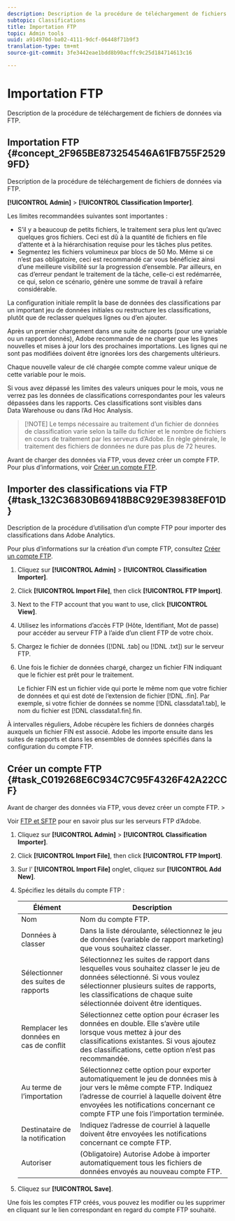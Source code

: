 ```yaml
---
description: Description de la procédure de téléchargement de fichiers de données via FTP.
subtopic: Classifications
title: Importation FTP
topic: Admin tools
uuid: a914970d-ba02-4111-9dcf-06448f71b9f3
translation-type: tm+mt
source-git-commit: 3fe3442eae1bdd8b90acffc9c25d184714613c16

---
```



# Importation FTP

Description de la procédure de téléchargement de fichiers de données via FTP.

## Importation FTP {#concept_2F965BE873254546A61FB755F25299FD}

Description de la procédure de téléchargement de fichiers de données via FTP.

**[!UICONTROL Admin]** > **[!UICONTROL Classification Importer]**.

Les limites recommandées suivantes sont importantes :

* S’il y a beaucoup de petits fichiers, le traitement sera plus lent qu’avec quelques gros fichiers. Ceci est dû à la quantité de fichiers en file d’attente et à la hiérarchisation requise pour les tâches plus petites.
* Segmentez les fichiers volumineux par blocs de 50 Mo. Même si ce n’est pas obligatoire, ceci est recommandé car vous bénéficiez ainsi d’une meilleure visibilité sur la progression d’ensemble. Par ailleurs, en cas d’erreur pendant le traitement de la tâche, celle-ci est redémarrée, ce qui, selon ce scénario, génère une somme de travail à refaire considérable.

La configuration initiale remplit la base de données des classifications par un important jeu de données initiales ou restructure les classifications, plutôt que de reclasser quelques lignes ou d’en ajouter.

Après un premier chargement dans une suite de rapports (pour une variable ou un rapport donnés), Adobe recommande de ne charger que les lignes nouvelles et mises à jour lors des prochaines importations. Les lignes qui ne sont pas modifiées doivent être ignorées lors des chargements ultérieurs.

Chaque nouvelle valeur de clé chargée compte comme valeur unique de cette variable pour le mois.

Si vous avez dépassé les limites des valeurs uniques pour le mois, vous ne verrez pas les données de classifications correspondantes pour les valeurs dépassées dans les rapports. Ces classifications sont visibles dans Data Warehouse ou dans l’Ad Hoc Analysis.

>[!NOTE] Le temps nécessaire au traitement d’un fichier de données de classification varie selon la taille du fichier et le nombre de fichiers en cours de traitement par les serveurs d’Adobe. En règle générale, le traitement des fichiers de données ne dure pas plus de 72 heures.

Avant de charger des données via FTP, vous devez créer un compte FTP. Pour plus d’informations, voir [Créer un compte FTP](/help/components/c-classifications2/c-classifications-importer/c-uploading-saint-data-files-via-ftp.md#task_C019268E6C934C7C95F4326F42A22CCF).

## Importer des classifications via FTP {#task_132C36830B69418B8C929E39838EF01D}

<!-- 

t_upload_a_saint_data_file_via_ftp.xml

 -->

Description de la procédure d’utilisation d’un compte FTP pour importer des classifications dans Adobe Analytics.

Pour plus d’informations sur la création d’un compte FTP, consultez  [Créer un compte FTP](/help/components/c-classifications2/c-classifications-importer/c-uploading-saint-data-files-via-ftp.md#task_C019268E6C934C7C95F4326F42A22CCF).

1. Cliquez sur **[!UICONTROL Admin]** > **[!UICONTROL Classification Importer]**.
1. Click **[!UICONTROL Import File]**, then click **[!UICONTROL FTP Import]**.
1. Next to the FTP account that you want to use, click **[!UICONTROL View]**.
1. Utilisez les informations d’accès FTP (Hôte, Identifiant, Mot de passe) pour accéder au serveur FTP à l’aide d’un client FTP de votre choix.
1. Chargez le fichier de données ([!DNL .tab] ou [!DNL .txt]) sur le serveur FTP.
1. Une fois le fichier de données chargé, chargez un fichier FIN indiquant que le fichier est prêt pour le traitement.

   Le fichier FIN est un fichier vide qui porte le même nom que votre fichier de données et qui est doté de l’extension de fichier [!DNL .fin]. Par exemple, si votre fichier de données se nomme [!DNL classdata1.tab], le nom du fichier est [!DNL classdata1.fin].fin.

À intervalles réguliers, Adobe récupère les fichiers de données chargés auxquels un fichier FIN est associé. Adobe les importe ensuite dans les suites de rapports et dans les ensembles de données spécifiés dans la configuration du compte FTP.

## Créer un compte FTP {#task_C019268E6C934C7C95F4326F42A22CCF}

Avant de charger des données via FTP, vous devez créer un compte FTP. >

<!-- 

t_create_an_ftp_account.xml

 -->

Voir [FTP et SFTP](https://docs.adobe.com/content/help/en/analytics/export/ftp-and-sftp/ftp-overview.html) pour en savoir plus sur les serveurs FTP d’Adobe.

1. Cliquez sur **[!UICONTROL Admin]** > **[!UICONTROL Classification Importer]**.
1. Click **[!UICONTROL Import File]**, then click **[!UICONTROL FTP Import]**.
1. Sur l’ **[!UICONTROL Import File]** onglet, cliquez sur **[!UICONTROL Add New]**.
1. Spécifiez les détails du compte FTP :

   | Élément | Description |
   |---|---|
   | Nom | Nom du compte FTP. |
   | Données à classer | Dans la liste déroulante, sélectionnez le jeu de données (variable de rapport marketing) que vous souhaitez classer. |
   | Sélectionner des suites de rapports | Sélectionnez les suites de rapport dans lesquelles vous souhaitez classer le jeu de données sélectionné. Si vous voulez sélectionner plusieurs suites de rapports, les classifications de chaque suite sélectionnée doivent être identiques. |
   | Remplacer les données en cas de conflit | Sélectionnez cette option pour écraser les données en double. Elle s’avère utile lorsque vous mettez à jour des classifications existantes. Si vous ajoutez des classifications, cette option n’est pas recommandée. |
   | Au terme de l’importation | Sélectionnez cette option pour exporter automatiquement le jeu de données mis à jour vers le même compte FTP. Indiquez l’adresse de courriel à laquelle doivent être envoyées les notifications concernant ce compte FTP une fois l’importation terminée. |
   | Destinataire de la notification | Indiquez l’adresse de courriel à laquelle doivent être envoyées les notifications concernant ce compte FTP. |
   | Autoriser | (Obligatoire) Autorise Adobe à importer automatiquement tous les fichiers de données envoyés au nouveau compte FTP. |

1. Cliquez sur **[!UICONTROL Save]**.

Une fois les comptes FTP créés, vous pouvez les modifier ou les supprimer en cliquant sur le lien correspondant en regard du compte FTP souhaité.
